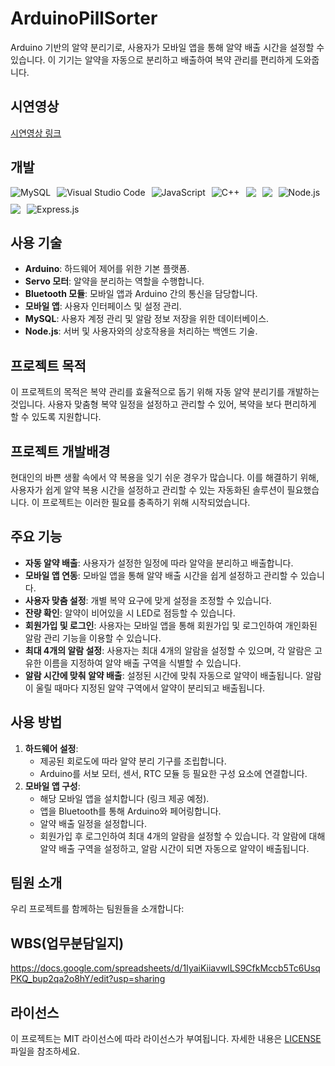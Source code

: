 # ArduinoPillSorter

Arduino 기반의 알약 분리기로, 사용자가 모바일 앱을 통해 알약 배출 시간을 설정할 수 있습니다. 이 기기는 알약을 자동으로 분리하고 배출하여 복약 관리를 편리하게 도와줍니다.

## 시연영상

[시연영상 링크](https://example.com)  

## 개발

<div style="display: flex; flex-wrap: wrap; gap: 10px;">
  <img src="https://img.shields.io/badge/mysql-4479A1.svg?style=for-the-badge&logo=mysql&logoColor=white" alt="MySQL" style="max-height: 40px;">
  <img src="https://img.shields.io/badge/Visual%20Studio%20Code-0078d7.svg?style=for-the-badge&logo=visual-studio-code&logoColor=white" alt="Visual Studio Code" style="max-height: 40px;">
  <img src="https://img.shields.io/badge/javascript-%23323330.svg?style=for-the-badge&logo=javascript&logoColor=%23F7DF1E" alt="JavaScript" style="max-height: 40px;">
  <img src="https://img.shields.io/badge/c++-%2300599C.svg?style=for-the-badge&logo=c%2B%2B&logoColor=white" alt="C++" style="max-height: 40px;">
  <img src="https://img.shields.io/badge/html5-E34F26?style=for-the-badge&logo=html5&logoColor=white"> 
  <img src="https://img.shields.io/badge/css-1572B6?style=for-the-badge&logo=css3&logoColor=white"> 
  <img src="https://img.shields.io/badge/node.js-339933.svg?style=for-the-badge&logo=nodedotjs&logoColor=white" alt="Node.js" style="max-height: 40px;">
  <img src="https://img.shields.io/badge/javascript-F7DF1E?style=for-the-badge&logo=javascript&logoColor=black"> 
  <img src="https://img.shields.io/badge/express-000000.svg?style=for-the-badge&logo=express&logoColor=white" alt="Express.js" style="max-height: 40px;">
</div>

## 사용 기술

- **Arduino**: 하드웨어 제어를 위한 기본 플랫폼.
- **Servo 모터**: 알약을 분리하는 역할을 수행합니다.
- **Bluetooth 모듈**: 모바일 앱과 Arduino 간의 통신을 담당합니다.
- **모바일 앱**: 사용자 인터페이스 및 설정 관리.
- **MySQL**: 사용자 계정 관리 및 알람 정보 저장을 위한 데이터베이스.
- **Node.js**: 서버 및 사용자와의 상호작용을 처리하는 백엔드 기술.

## 프로젝트 목적

이 프로젝트의 목적은 복약 관리를 효율적으로 돕기 위해 자동 알약 분리기를 개발하는 것입니다. 사용자 맞춤형 복약 일정을 설정하고 관리할 수 있어, 복약을 보다 편리하게 할 수 있도록 지원합니다.

## 프로젝트 개발배경

현대인의 바쁜 생활 속에서 약 복용을 잊기 쉬운 경우가 많습니다. 이를 해결하기 위해, 사용자가 쉽게 알약 복용 시간을 설정하고 관리할 수 있는 자동화된 솔루션이 필요했습니다. 이 프로젝트는 이러한 필요를 충족하기 위해 시작되었습니다.

## 주요 기능

- **자동 알약 배출**: 사용자가 설정한 일정에 따라 알약을 분리하고 배출합니다.
- **모바일 앱 연동**: 모바일 앱을 통해 알약 배출 시간을 쉽게 설정하고 관리할 수 있습니다.
- **사용자 맞춤 설정**: 개별 복약 요구에 맞게 설정을 조정할 수 있습니다.
- **잔량 확인**: 알약이 비어있을 시 LED로 점등할 수 있습니다.
- **회원가입 및 로그인**: 사용자는 모바일 앱을 통해 회원가입 및 로그인하여 개인화된 알람 관리 기능을 이용할 수 있습니다.
- **최대 4개의 알람 설정**: 사용자는 최대 4개의 알람을 설정할 수 있으며, 각 알람은 고유한 이름을 지정하여 알약 배출 구역을 식별할 수 있습니다.
- **알람 시간에 맞춰 알약 배출**: 설정된 시간에 맞춰 자동으로 알약이 배출됩니다. 알람이 울릴 때마다 지정된 알약 구역에서 알약이 분리되고 배출됩니다.

## 사용 방법

1. **하드웨어 설정**:
    - 제공된 회로도에 따라 알약 분리 기구를 조립합니다.
    - Arduino를 서보 모터, 센서, RTC 모듈 등 필요한 구성 요소에 연결합니다.
2. **모바일 앱 구성**:
    - 해당 모바일 앱을 설치합니다 (링크 제공 예정).
    - 앱을 Bluetooth를 통해 Arduino와 페어링합니다.
    - 알약 배출 일정을 설정합니다. 
    - 회원가입 후 로그인하여 최대 4개의 알람을 설정할 수 있습니다. 각 알람에 대해 알약 배출 구역을 설정하고, 알람 시간이 되면 자동으로 알약이 배출됩니다.

## 팀원 소개
우리 프로젝트를 함께하는 팀원들을 소개합니다:

## WBS(업무분담일지)
https://docs.google.com/spreadsheets/d/1IyaiKiiavwlLS9CfkMccb5Tc6UsqPKQ_bup2qa2o8hY/edit?usp=sharing

## 라이선스

이 프로젝트는 MIT 라이선스에 따라 라이선스가 부여됩니다. 자세한 내용은 [LICENSE](LICENSE) 파일을 참조하세요.
